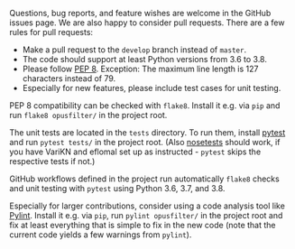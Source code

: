 Questions, bug reports, and feature wishes are welcome in the GitHub
issues page. We are also happy to consider pull requests. There are a
few rules for pull requests:

* Make a pull request to the `develop` branch instead of `master`.
* The code should support at least Python versions from 3.6 to 3.8.
* Please follow [PEP 8](https://www.python.org/dev/peps/pep-0008/). Exception: The maximum line length is 127 characters instead of 79.
* Especially for new features, please include test cases for unit testing.

PEP 8 compatibility can be checked with `flake8`. Install it e.g. via
`pip` and run `flake8 opusfilter/` in the project root.

The unit tests are located in the `tests` directory. To run them,
install [pytest](https://pytest.org/) and run `pytest tests/` in the
project root. (Also [nosetests](https://nose.readthedocs.io/) should
work, if you have VariKN and eflomal set up as instructed - `pytest`
skips the respective tests if not.)

GitHub workflows defined in the project run automatically `flake8`
checks and unit testing with `pytest` using Python 3.6, 3.7, and 3.8.

Especially for larger contributions, consider using a code analysis
tool like [Pylint](https://github.com/PyCQA/pylint). Install it
e.g. via `pip`, run `pylint opusfilter/` in the project root and fix
at least everything that is simple to fix in the new code (note that
the current code yields a few warnings from `pylint`).
